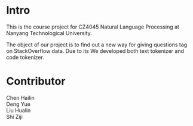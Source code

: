# Intro
This is the course project for CZ4045 Natural Language Processing at Nanyang Technological University.

The object of our project is to find out a new way for giving questions tag on StackOverflow data. Due to its We developed both text tokenizer and code tokenizer.
 
# Contributor
Chen Hailin \
Deng Yue  
Liu Hualin \
Shi Ziji